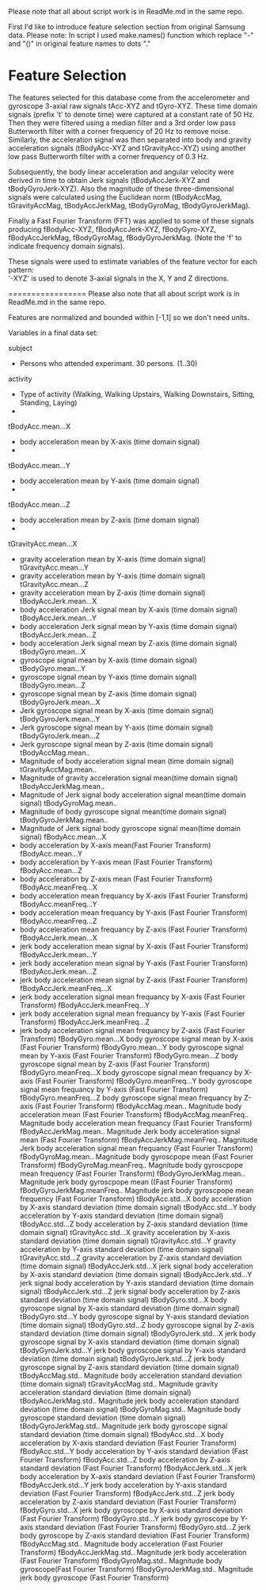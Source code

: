 Please note that all about script work is in ReadMe.md in the same repo. 

First I'd like to introduce feature selection section from original Samsung data. Please note: In script I used make.names() function which replace "-" and "()" in original feature names to dots "." 

Feature Selection 
=================

The features selected for this database come from the accelerometer and gyroscope 3-axial raw signals tAcc-XYZ and tGyro-XYZ. These time domain signals (prefix 't' to denote time) were captured at a constant rate of 50 Hz. Then they were filtered using a median filter and a 3rd order low pass Butterworth filter with a corner frequency of 20 Hz to remove noise. Similarly, the acceleration signal was then separated into body and gravity acceleration signals (tBodyAcc-XYZ and tGravityAcc-XYZ) using another low pass Butterworth filter with a corner frequency of 0.3 Hz. 

Subsequently, the body linear acceleration and angular velocity were derived in time to obtain Jerk signals (tBodyAccJerk-XYZ and tBodyGyroJerk-XYZ). Also the magnitude of these three-dimensional signals were calculated using the Euclidean norm (tBodyAccMag, tGravityAccMag, tBodyAccJerkMag, tBodyGyroMag, tBodyGyroJerkMag). 

Finally a Fast Fourier Transform (FFT) was applied to some of these signals producing fBodyAcc-XYZ, fBodyAccJerk-XYZ, fBodyGyro-XYZ, fBodyAccJerkMag, fBodyGyroMag, fBodyGyroJerkMag. (Note the 'f' to indicate frequency domain signals). 

These signals were used to estimate variables of the feature vector for each pattern:  
'-XYZ' is used to denote 3-axial signals in the X, Y and Z directions.

=================
Please also note that all about script work is in ReadMe.md in the same repo. 

Features are normalized and bounded within [-1,1] so we don't need units. 

Variables in a final data set:

subject
  * Persons who attended experimant. 30 persons. (1..30)
 
activity
 * Type of activity (Walking, Walking Upstairs, Walking Downstairs, Sitting, Standing, Laying)
 * 
tBodyAcc.mean...X
  * body acceleration mean by X-axis (time domain signal)
  * 
tBodyAcc.mean...Y
* body acceleration mean by Y-axis (time domain signal)
* 
tBodyAcc.mean...Z
  * body acceleration mean by Z-axis (time domain signal)
  * 
tGravityAcc.mean...X
  * gravity acceleration mean by X-axis (time domain signal)
tGravityAcc.mean...Y
  * gravity acceleration mean by Y-axis (time domain signal)
tGravityAcc.mean...Z
  * gravity acceleration mean by Z-axis (time domain signal)
tBodyAccJerk.mean...X
  * body acceleration Jerk signal mean by X-axis (time domain signal)
tBodyAccJerk.mean...Y
   * body acceleration Jerk signal mean by Y-axis (time domain signal)
tBodyAccJerk.mean...Z
   * body acceleration Jerk signal mean by Z-axis (time domain signal)
tBodyGyro.mean...X
  * gyroscope signal mean by X-axis (time domain signal)
tBodyGyro.mean...Y
  * gyroscope signal mean by Y-axis (time domain signal)
tBodyGyro.mean...Z
  * gyroscope signal mean by Z-axis (time domain signal)
tBodyGyroJerk.mean...X
  * Jerk gyroscope signal mean by X-axis (time domain signal)
tBodyGyroJerk.mean...Y
  * Jerk gyroscope signal mean by Y-axis (time domain signal)
tBodyGyroJerk.mean...Z
 * Jerk gyroscope signal mean by Z-axis (time domain signal)
tBodyAccMag.mean..
  * Magnitude of body acceleration signal mean (time domain signal)
tGravityAccMag.mean..
  * Magnitude of gravity acceleration signal mean(time domain signal)
tBodyAccJerkMag.mean..
  * Magnitude of Jerk signal body acceleration signal mean(time domain signal)
tBodyGyroMag.mean..
  * Magnitude of body gyroscope signal mean(time domain signal)
tBodyGyroJerkMag.mean..
  * Magnitude of Jerk signal body gyroscope signal mean(time domain signal)
fBodyAcc.mean...X
  * body acceleration by X-axis mean(Fast Fourier Transform)
fBodyAcc.mean...Y
  * body acceleration by Y-axis mean (Fast Fourier Transform)
fBodyAcc.mean...Z
  * body acceleration by Z-axis mean (Fast Fourier Transform)
fBodyAcc.meanFreq...X
  * body acceleration mean frequancy by X-axis (Fast Fourier Transform)
fBodyAcc.meanFreq...Y
  * body acceleration mean frequancy by Y-axis (Fast Fourier Transform)
fBodyAcc.meanFreq...Z
  * body acceleration mean frequancy by Z-axis (Fast Fourier Transform)
fBodyAccJerk.mean...X
  * jerk body acceleration  mean signal by X-axis (Fast Fourier Transform)
fBodyAccJerk.mean...Y
  * jerk body acceleration mean signal by Y-axis (Fast Fourier Transform)
fBodyAccJerk.mean...Z
  * jerk body acceleration mean signal by Z-axis (Fast Fourier Transform)
fBodyAccJerk.meanFreq...X
  * jerk body acceleration signal mean frequancy by X-axis (Fast Fourier Transform)
fBodyAccJerk.meanFreq...Y
  * jerk body acceleration signal mean frequancy by Y-axis (Fast Fourier Transform)
fBodyAccJerk.meanFreq...Z
  * jerk body acceleration signal mean frequancy by Z-axis (Fast Fourier Transform)
fBodyGyro.mean...X
  body gyroscope signal mean by X-axis (Fast Fourier Transform)
fBodyGyro.mean...Y
  body gyroscope signal mean by Y-axis (Fast Fourier Transform)
fBodyGyro.mean...Z
  body gyroscope signal mean by Z-axis (Fast Fourier Transform)
fBodyGyro.meanFreq...X
  body gyroscope signal mean frequancy by X-axis (Fast Fourier Transform)
fBodyGyro.meanFreq...Y
  body gyroscope signal mean frequancy by Y-axis (Fast Fourier Transform)
fBodyGyro.meanFreq...Z
  body gyroscope signal mean frequancy by Z-axis (Fast Fourier Transform)
fBodyAccMag.mean..
  Magnitude body acceleration mean (Fast Fourier Transform)
fBodyAccMag.meanFreq..
   Magnitude body acceleration mean frequancy (Fast Fourier Transform)
fBodyAccJerkMag.mean..
  Magnitude Jerk body acceleration signal mean (Fast Fourier Transform)
fBodyAccJerkMag.meanFreq..
  Magnitude Jerk body acceleration signal mean frequancy (Fast Fourier Transform)
fBodyGyroMag.mean..
  Magnitude body gyroscpope mean (Fast Fourier Transform)
fBodyGyroMag.meanFreq..
  Magnitude body gyroscpope mean frequency (Fast Fourier Transform)
fBodyGyroJerkMag.mean..
  Magnitude jerk body gyroscpope mean ((Fast Fourier Transform)
fBodyGyroJerkMag.meanFreq..
  Magnitude jerk body gyroscpope mean frequency (Fast Fourier Transform)
tBodyAcc.std...X
  body acceleration by X-axis standard deviation (time domain signal)
tBodyAcc.std...Y
  body acceleration by Y-axis standard deviation (time domain signal)
tBodyAcc.std...Z
  body acceleration by Z-axis standard deviation (time domain signal)
tGravityAcc.std...X
  gravity acceleration by X-axis standard deviation (time domain signal)
tGravityAcc.std...Y
  gravity acceleration by Y-axis standard deviation (time domain signal)
tGravityAcc.std...Z
  gravity acceleration by Z-axis standard deviation (time domain signal)
tBodyAccJerk.std...X
  jerk signal body acceleration by X-axis standard deviation (time domain signal)
tBodyAccJerk.std...Y
  jerk signal body acceleration by Y-axis standard deviation (time domain signal)
tBodyAccJerk.std...Z
  jerk signal body acceleration by Z-axis standard deviation (time domain signal)
tBodyGyro.std...X
  body gyroscope signal by X-axis standard deviation (time domain signal)
tBodyGyro.std...Y
  body gyroscope signal by Y-axis standard deviation (time domain signal)
tBodyGyro.std...Z
  body gyroscope signal by Z-axis standard deviation (time domain signal)
tBodyGyroJerk.std...X
  jerk body gyroscope signal by X-axis standard deviation (time domain signal)
tBodyGyroJerk.std...Y
  jerk body gyroscope signal by Y-axis standard deviation (time domain signal)
tBodyGyroJerk.std...Z
  jerk body gyroscope signal by Z-axis standard deviation (time domain signal)
tBodyAccMag.std..
  Magnitude body acceleration standard deviation (time domain signal)
tGravityAccMag.std..
  Magnitude gravity acceleration standard deviation (time domain signal)
tBodyAccJerkMag.std..
  Magnitude jerk body acceleration standard deviation (time domain signal)
tBodyGyroMag.std..
  Magnitude body gyroscope standard deviation (time domain signal)
tBodyGyroJerkMag.std..
 Magnitude jerk body gyroscope signal standard deviation (time domain signal)
fBodyAcc.std...X
  body acceleration by X-axis standard deviation (Fast Fourier Transform)
fBodyAcc.std...Y
  body acceleration by Y-axis standard deviation (Fast Fourier Transform)
fBodyAcc.std...Z
  body acceleration by Z-axis standard deviation (Fast Fourier Transform)
fBodyAccJerk.std...X
  jerk body acceleration by X-axis standard deviation (Fast Fourier Transform)
fBodyAccJerk.std...Y
  jerk body acceleration by Y-axis standard deviation (Fast Fourier Transform)
fBodyAccJerk.std...Z
  jerk body acceleration by Z-axis standard deviation (Fast Fourier Transform)
fBodyGyro.std...X
  jerk body gyroscope by X-axis standard deviation (Fast Fourier Transform)
fBodyGyro.std...Y
  jerk body gyroscope by Y-axis standard deviation (Fast Fourier Transform)
fBodyGyro.std...Z
  jerk body gyroscope by Z-axis standard deviation (Fast Fourier Transform)
fBodyAccMag.std..
  Magnitude body acceleration (Fast Fourier Transform)
fBodyAccJerkMag.std..
  Magnitude jerk body acceleration (Fast Fourier Transform)
fBodyGyroMag.std..
  Magnitude body gyroscope(Fast Fourier Transform)
fBodyGyroJerkMag.std..
  Magnitude jerk body gyroscope (Fast Fourier Transform)
 
